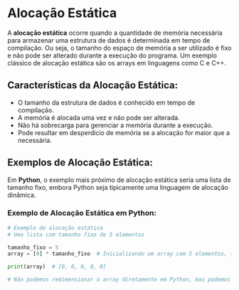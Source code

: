 
# Alocação Estática

A **alocação estática** ocorre quando a quantidade de memória necessária para armazenar uma estrutura de dados é determinada em tempo de compilação. Ou seja, o tamanho do espaço de memória a ser utilizado é fixo e não pode ser alterado durante a execução do programa. Um exemplo clássico de alocação estática são os arrays em linguagens como C e C++.

## Características da Alocação Estática:
- O tamanho da estrutura de dados é conhecido em tempo de compilação.
- A memória é alocada uma vez e não pode ser alterada.
- Não há sobrecarga para gerenciar a memória durante a execução.
- Pode resultar em desperdício de memória se a alocação for maior que a necessária.

## Exemplos de Alocação Estática:

Em **Python**, o exemplo mais próximo de alocação estática seria uma lista de tamanho fixo, embora Python seja tipicamente uma linguagem de alocação dinâmica.

### Exemplo de Alocação Estática em Python:

```python
# Exemplo de alocação estática
# Uma lista com tamanho fixo de 5 elementos

tamanho_fixo = 5
array = [0] * tamanho_fixo  # Inicializando um array com 5 elementos, todos 0

print(array)  # [0, 0, 0, 0, 0]

# Não podemos redimensionar o array diretamente em Python, mas podemos simular alocação estática
